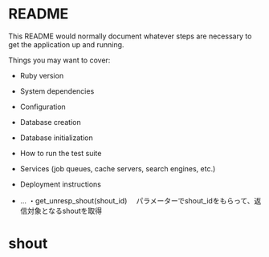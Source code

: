 # README

This README would normally document whatever steps are necessary to get the
application up and running.

Things you may want to cover:

* Ruby version

* System dependencies

* Configuration

* Database creation

* Database initialization

* How to run the test suite

* Services (job queues, cache servers, search engines, etc.)

* Deployment instructions

* ...
・get_unresp_shout(shout_id)
　パラメーターでshout_idをもらって、返信対象となるshoutを取得
# shout
